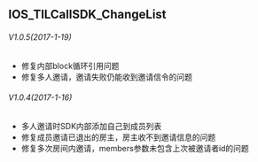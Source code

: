 ## IOS_TILCallSDK_ChangeList

###### V1.0.5(2017-1-19)
* 修复内部block循环引用问题
* 修复多人邀请，邀请失败仍能收到邀请信令的问题

###### V1.0.4(2017-1-16)
* 多人邀请时SDK内部添加自己到成员列表
* 修复成员邀请已退出的房主，房主收不到邀请信息的问题
* 修复多次房间内邀请，members参数未包含上次被邀请者id的问题
